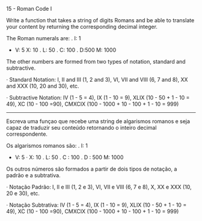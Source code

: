 15 - Roman Code I

Write a function that takes a string of digits
Romans and be able to translate your content by returning
the corresponding decimal integer.

The Roman numerals are:
. I: 1
- V: 5
X: 10
. L: 50
. C: 100
. D:500
M: 1000

The other numbers are formed from two types of
notation, standard and subtractive.

· Standard Notation: I, II and III (1, 2 and 3), VI, VII and VIII (6, 7 and 8),
XX and XXX (10, 20 and 30), etc.

· Subtractive Notation: IV (1 - 5 = 4), IX (1 - 10 = 9), XLIX (10 -
50 + 1 - 10 = 49), XC (10 - 100 =90), CMXCIX (100 - 1000 +
10 - 100 + 1 - 10 = 999)

---

Escreva uma funçao que recebe uma string de algarismos
romanos e seja capaz de traduzir seu conteúdo retornando
o inteiro decimal correspondente.

Os algarismos romanos são:
. I: 1
- V: 5
· X: 10
. L: 50
. C : 100
. D : 500
M: 1000

Os outros números são formados a partir de dois tipos de
notação, a padrão e a subtrativa.

· Notação Padrão: I, Il e III (1, 2 e 3), VI, VII e VIII (6, 7 e 8), X,
XX e XXX (10, 20 e 30), etc.

· Notação Subtrativa: IV (1 - 5 = 4), IX (1 - 10 = 9), XLIX (10 -
50 + 1 - 10 = 49), XC (10 - 100 =90), CMXCIX (100 - 1000 +
10 - 100 + 1 - 10 = 999)